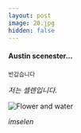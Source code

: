 ```yaml
---
layout: post
image: 20.jpg
hidden: false 
---
```






#### Austin scenester...
<small> 반갑습니다 </small>

*저는 셀렌입니다.*



![Flower and water]({{site.baseurl}}/images/pages/13.jpg)


*imselen*




